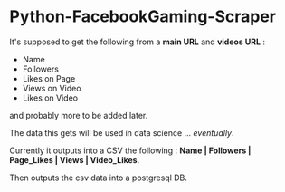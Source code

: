 # Python-FacebookGaming-Scraper


It's supposed to get the following from a **main URL** and **videos URL** :

* Name 
* Followers 
* Likes on Page 
* Views on Video 
* Likes on Video 


and probably more to be added later.


The data this gets will be used in data science ... *eventually*.


Currently it outputs into a CSV the following : **Name | Followers | Page_Likes | Views | Video_Likes**.

Then outputs the csv data into a postgresql DB.
